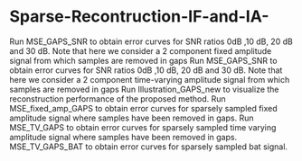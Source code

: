 # Sparse-Recontruction-IF-and-IA-
Run MSE_GAPS_SNR to obtain error curves for SNR ratios 0dB ,10 dB, 20 dB and 30 dB. Note that here we consider a 2 component fixed amplitude signal
from which samples are removed in gaps
Run MSE_GAPS_SNR to obtain error curves for SNR ratios 0dB ,10 dB, 20 dB and 30 dB. Note that here we consider a 2 component time-varying amplitude signal
from which samples are removed in gaps
Run Illustration_GAPS_new to visualize the reconstruction performance of the proposed method.
Run MSE_fixed_amp_GAPS to  obtain error curves for sparsely sampled fixed amplitude signal where samples have been removed in gaps. 
Run MSE_TV_GAPS to  obtain error curves for sparsely sampled time varying amplitude signal where samples have been removed in gaps. 
MSE_TV_GAPS_BAT to obtain error curves for sparsely sampled bat signal.
